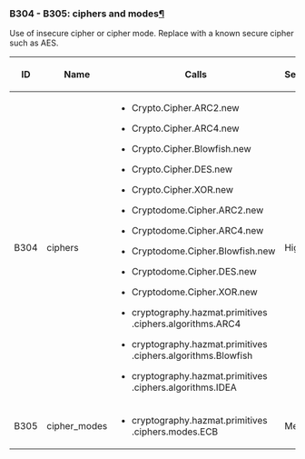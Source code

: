 ### B304 - B305: ciphers and modes<a href="#b304-b305-ciphers-and-modes" class="headerlink" title="Permalink to this headline">¶</a>

Use of insecure cipher or cipher mode. Replace with a known secure
cipher such as AES.

<table class="docutils align-default">
<colgroup>
<col style="width: 8%" />
<col style="width: 28%" />
<col style="width: 49%" />
<col style="width: 15%" />
</colgroup>
<thead>
<tr class="header row-odd">
<th class="head"><p>ID</p></th>
<th class="head"><p>Name</p></th>
<th class="head"><p>Calls</p></th>
<th class="head"><p>Severity</p></th>
</tr>
</thead>
<tbody>
<tr class="odd row-even">
<td><p>B304</p></td>
<td><p>ciphers</p></td>
<td><ul>
<li><p>Crypto.Cipher.ARC2.new</p></li>
<li><p>Crypto.Cipher.ARC4.new</p></li>
<li><p>Crypto.Cipher.Blowfish.new</p></li>
<li><p>Crypto.Cipher.DES.new</p></li>
<li><p>Crypto.Cipher.XOR.new</p></li>
<li><p>Cryptodome.Cipher.ARC2.new</p></li>
<li><p>Cryptodome.Cipher.ARC4.new</p></li>
<li><p>Cryptodome.Cipher.Blowfish.new</p></li>
<li><p>Cryptodome.Cipher.DES.new</p></li>
<li><p>Cryptodome.Cipher.XOR.new</p></li>
<li><p>cryptography.hazmat.primitives .ciphers.algorithms.ARC4</p></li>
<li><p>cryptography.hazmat.primitives .ciphers.algorithms.Blowfish</p></li>
<li><p>cryptography.hazmat.primitives .ciphers.algorithms.IDEA</p></li>
</ul></td>
<td><p>High</p></td>
</tr>
<tr class="even row-odd">
<td><p>B305</p></td>
<td><p>cipher_modes</p></td>
<td><ul>
<li><p>cryptography.hazmat.primitives .ciphers.modes.ECB</p></li>
</ul></td>
<td><p>Medium</p></td>
</tr>
</tbody>
</table>
